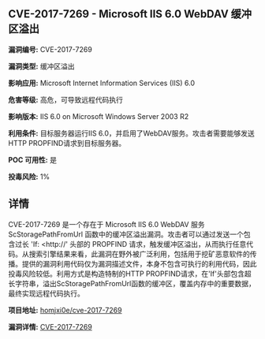 ## CVE-2017-7269 - Microsoft IIS 6.0 WebDAV 缓冲区溢出

**漏洞编号:** CVE-2017-7269

**漏洞类型:** 缓冲区溢出

**影响应用:** Microsoft Internet Information Services (IIS) 6.0

**危害等级:** 高危，可导致远程代码执行

**影响版本:** IIS 6.0 on Microsoft Windows Server 2003 R2

**利用条件:** 目标服务器运行IIS 6.0，并启用了WebDAV服务。攻击者需要能够发送HTTP PROPFIND请求到目标服务器。

**POC 可用性:** 是

**投毒风险:** 1%

## 详情

CVE-2017-7269 是一个存在于 Microsoft IIS 6.0 WebDAV 服务 ScStoragePathFromUrl 函数中的缓冲区溢出漏洞。攻击者可以通过发送一个包含过长 'If: <http://' 头部的 PROPFIND 请求，触发缓冲区溢出，从而执行任意代码。从搜索引擎结果来看，此漏洞在野外被广泛利用，包括用于挖矿恶意软件的传播。提供的漏洞利用代码仅为漏洞描述文件，本身不包含可执行的利用代码，因此投毒风险较低。利用方式是构造特制的HTTP PROPFIND请求，在'If'头部包含超长字符串，溢出ScStoragePathFromUrl函数的缓冲区，覆盖内存中的重要数据，最终实现远程代码执行。

**项目地址:** [homjxi0e/cve-2017-7269](https://github.com/homjxi0e/cve-2017-7269)

**漏洞详情:** [CVE-2017-7269](https://nvd.nist.gov/vuln/detail/CVE-2017-7269)